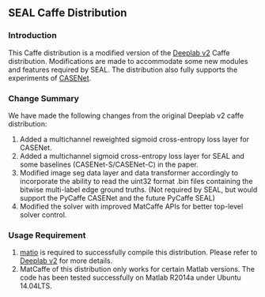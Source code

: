 ## SEAL Caffe Distribution

### Introduction

This Caffe distribution is a modified version of the [Deeplab v2](https://bitbucket.org/aquariusjay/deeplab-public-ver2) Caffe distribution. Modifications are made to accommodate some new modules and features required by SEAL. The distribution also fully supports the experiments of [CASENet](https://arxiv.org/abs/1705.09759).

### Change Summary

We have made the following changes from the original Deeplab v2 caffe distribution:
1. Added a multichannel reweighted sigmoid cross-entropy loss layer for CASENet.
2. Added a multichannel sigmoid cross-entropy loss layer for SEAL and some baselines (CASENet-S/CASENet-C) in the paper.
3. Modified image seg data layer and data transformer accordingly to incorporate the ability to read the uint32 format .bin files containing the bitwise multi-label edge ground truths. (Not required by SEAL, but would support the PyCaffe CASENet and the future PyCaffe SEAL)
4. Modified the solver with improved MatCaffe APIs for better top-level solver control.

### Usage Requirement

1. [matio](https://sourceforge.net/projects/matio/files/matio/1.5.2/) is required to successfully compile this distribution. Please refer to [Deeplab v2](https://bitbucket.org/aquariusjay/deeplab-public-ver2) for more details.
2. MatCaffe of this distribution only works for certain Matlab versions. The code has been tested successfully on Matlab R2014a under Ubuntu 14.04LTS.
